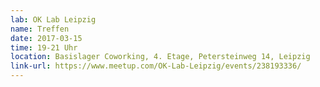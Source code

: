 ```yaml
---
lab: OK Lab Leipzig
name: Treffen
date: 2017-03-15
time: 19-21 Uhr
location: Basislager Coworking, 4. Etage, Petersteinweg 14, Leipzig
link-url: https://www.meetup.com/OK-Lab-Leipzig/events/238193336/
---
```


